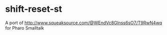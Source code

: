 # shift-reset-st
A port of http://www.squeaksource.com/@WEndVc8Glnss6sO7/T9RwN4wq for Pharo Smalltalk
